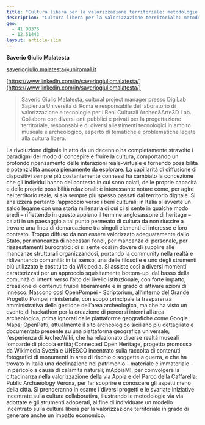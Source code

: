 ```yaml
---
title: "Cultura libera per la valorizzazione territoriale: metodologie e strumenti aperti"
description: "Cultura libera per la valorizzazione territoriale: metodologie e strumenti aperti"
geo:
  - 41.90376
  - 12.51443
layout: article-slim
---
```


**Saverio Giulio Malatesta**

[saveriogiulio.malatesta@uniroma1.it](mailto:saveriogiulio.malatesta@uniroma1.it)

[https://www.linkedin.com/in/saveriogiuliomalatesta/](https://www.linkedin.com/in/saveriogiuliomalatesta/)

> Saverio Giulio Malatesta, cultural project manager presso DigiLab Sapienza Università di Roma e responsabile del laboratorio di valorizzazione e tecnologie per i Beni Culturali Archeo&Arte3D Lab. Collabora con diversi enti pubblici e privati per la progettazione territoriale, responsabile di diversi allestimenti tecnologici in ambito museale e archeologico, esperto di tematiche e problematiche legate alla cultura libera.

La rivoluzione digitale in atto da un decennio ha completamente stravolto i paradigmi del modo di concepire e fruire la cultura, comportando un profondo ripensamento delle interazioni reale-virtuale e fornendo possibilità e potenzialità ancora pienamente da esplorare. La capillarità di diffusione di dispositivi sempre più costantemente connessi ha cambiato la concezione che gli individui hanno del contesto in cui sono calati, delle proprie capacità e delle proprie possibilità relazionali: è interessante notare come, per agire nel territorio reale, si sia sempre più spesso passati dal territorio digitale. Si analizzerà pertanto l’approccio verso i beni culturali: in Italia si avverte un saldo legame con una storia millenaria di cui ci si sente in qualche modo eredi – riflettendo in questo appieno il termine anglosassone di heritage – calati in un paesaggio a tal punto permeato di cultura da non riuscire a trovare una linea di demarcazione tra singoli elementi di interesse e loro contesto. Troppo diffuso da non essere valorizzato adeguatamente dallo Stato, per mancanza di necessari fondi, per mancanza di personale, per riassestamenti burocratici: ci si sente così in dovere di supplire alle mancanze strutturali organizzandosi, portando la community nella realtà e ridiventando comunità: in tal senso, una delle filosofie e uno degli strumenti più utilizzato è costituito da Wikipedia. Si assiste così a diversi momenti caratterizzati per un approccio squisitamente bottom-up, dal basso della comunità di intenti verso l’alto del livello istituzionale, con forte impatto, creazione di contenuti fruibili liberamente e in grado di attivare azioni di innesco. Nascono così OpenPompei - Scriptorium, all’interno del Grande Progetto Pompei ministeriale, con scopo principale la trasparenza amministrativa della gestione dell’area archeologica, ma che ha visto un evento di hackathon per la creazione di percorsi interni all’area archeologica, prima ignorati dalle piattaforme geografiche come Google Maps; OpenPatti, attualmente il sito archeologico siciliano più dettagliato e documentato presente su una piattaforma geografica universale; l’esperienza di ArcheoWiki, che ha relazionato diverse realtà museali lombarde di piccola entità; Connected Open Heritage, progetto promosso da Wikimedia Svezia e UNESCO incentrato sulla raccolta di contenuti fotografici di monumenti in aree di rischio o soggette a guerra, e che ha trovato in Italia una declinazione nel patrimonio - materiale e immateriale - in pericolo a causa di calamità naturali; mAppiaM!, per coinvolgere la cittadinanza nella valorizzazione della via Appia e del Parco della Caffarella; Public Archaeology Verona, per far scoprire e conoscere gli aspetti meno della città. Si prenderanno in esame i diversi progetti e le svariate iniziative incentrate sulla cultura collaborativa, illustrando le metodologie via via adottate e gli strumenti adoperati, al fine di individuare un modello incentrato sulla cultura libera per la valorizzazione territoriale in grado di generare anche un impatto economico.
